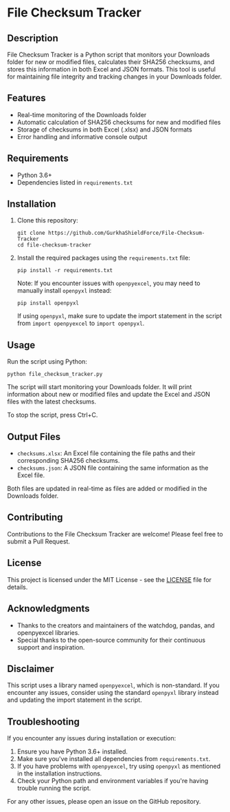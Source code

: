  # File Checksum Tracker

## Description
File Checksum Tracker is a Python script that monitors your Downloads folder for new or modified files, calculates their SHA256 checksums, and stores this information in both Excel and JSON formats. This tool is useful for maintaining file integrity and tracking changes in your Downloads folder.

## Features
- Real-time monitoring of the Downloads folder
- Automatic calculation of SHA256 checksums for new and modified files
- Storage of checksums in both Excel (.xlsx) and JSON formats
- Error handling and informative console output

## Requirements
- Python 3.6+
- Dependencies listed in `requirements.txt`

## Installation
1. Clone this repository:
   ```
   git clone https://github.com/GurkhaShieldForce/File-Checksum-Tracker
   cd file-checksum-tracker
   ```

2. Install the required packages using the `requirements.txt` file:
   ```
   pip install -r requirements.txt
   ```

   Note: If you encounter issues with `openpyexcel`, you may need to manually install `openpyxl` instead:
   ```
   pip install openpyxl
   ```
   If using `openpyxl`, make sure to update the import statement in the script from `import openpyexcel` to `import openpyxl`.

## Usage
Run the script using Python:

```
python file_checksum_tracker.py
```

The script will start monitoring your Downloads folder. It will print information about new or modified files and update the Excel and JSON files with the latest checksums.

To stop the script, press Ctrl+C.

## Output Files
- `checksums.xlsx`: An Excel file containing the file paths and their corresponding SHA256 checksums.
- `checksums.json`: A JSON file containing the same information as the Excel file.

Both files are updated in real-time as files are added or modified in the Downloads folder.

## Contributing
Contributions to the File Checksum Tracker are welcome! Please feel free to submit a Pull Request.

## License
This project is licensed under the MIT License - see the [LICENSE](LICENSE) file for details.

## Acknowledgments
- Thanks to the creators and maintainers of the watchdog, pandas, and openpyexcel libraries.
- Special thanks to the open-source community for their continuous support and inspiration.

## Disclaimer
This script uses a library named `openpyexcel`, which is non-standard. If you encounter any issues, consider using the standard `openpyxl` library instead and updating the import statement in the script.

## Troubleshooting
If you encounter any issues during installation or execution:
1. Ensure you have Python 3.6+ installed.
2. Make sure you've installed all dependencies from `requirements.txt`.
3. If you have problems with `openpyexcel`, try using `openpyxl` as mentioned in the installation instructions.
4. Check your Python path and environment variables if you're having trouble running the script.

For any other issues, please open an issue on the GitHub repository.
